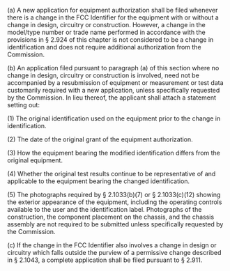 (a) A new application for equipment authorization shall be filed whenever there is a change in the FCC Identifier for the equipment with or without a change in design, circuitry or construction. However, a change in the model/type number or trade name performed in accordance with the provisions in § 2.924 of this chapter is not considered to be a change in identification and does not require additional authorization from the Commission.

(b) An application filed pursuant to paragraph (a) of this section where no change in design, circuitry or construction is involved, need not be accompanied by a resubmission of equipment or measurement or test data customarily required with a new application, unless specifically requested by the Commission. In lieu thereof, the applicant shall attach a statement setting out:

(1) The original identification used on the equipment prior to the change in identification.

(2) The date of the original grant of the equipment authorization.

(3) How the equipment bearing the modified identification differs from the original equipment.

(4) Whether the original test results continue to be representative of and applicable to the equipment bearing the changed identification.

(5) The photographs required by § 2.1033(b)(7) or § 2.1033(c)(12) showing the exterior appearance of the equipment, including the operating controls available to the user and the identification label. Photographs of the construction, the component placement on the chassis, and the chassis assembly are not required to be submitted unless specifically requested by the Commission.

(c) If the change in the FCC Identifier also involves a change in design or circuitry which falls outside the purview of a permissive change described in § 2.1043, a complete application shall be filed pursuant to § 2.911.


